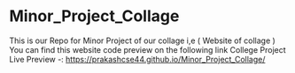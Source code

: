# Minor_Project_Collage
 This is our Repo for Minor Project of our collage i,e ( Website of collage )
 You can find this website code preview on the following link
 College Project Live Preview -: https://prakashcse44.github.io/Minor_Project_Collage/
